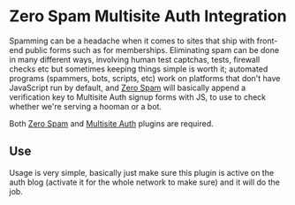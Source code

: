 # Zero Spam Multisite Auth Integration

Spamming can be a headache when it comes to sites that ship with front-end public forms such as for memberships. Eliminating spam can be done in many different ways, involving human test captchas, tests, firewall checks etc but sometimes keeping things simple is worth it; automated programs (spammers, bots, scripts, etc) work on platforms that don't have JavaScript run by default, and <a href="https://github.com/bmarshall511/wordpress-zero-spam/">Zero Spam</a> will basically append a verification key to Multisite Auth signup forms with JS, to use to check whether we're serving a hooman or a bot.

Both <a href="https://github.com/bmarshall511/wordpress-zero-spam/">Zero Spam</a> and <a href="https://github.com/elhardoum/multisite-auth/">Multisite Auth</a> plugins are required.

## Use

Usage is very simple, basically just make sure this plugin is active on the auth blog (activate it for the whole network to make sure) and it will do the job.